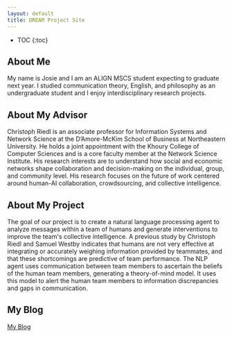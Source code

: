 ```yaml
---
layout: default
title: DREAM Project Site
---
```


* TOC
{:toc}

## About Me

My name is Josie and I am an ALIGN MSCS student expecting to graduate next year. I studied communication theory, English, and philosophy as an undergraduate student and I enjoy interdisciplinary research projects.

## About My Advisor

Christoph Riedl is an associate professor for Information Systems and Network Science at the D’Amore-McKim School of Business at Northeastern University. He holds a joint appointment with the Khoury College of Computer Sciences and is a core faculty member at the Network Science Institute. His research interests are to understand how social and economic networks shape collaboration and decision-making on the individual, group, and community level. His research focuses on the future of work centered around human-AI collaboration, crowdsourcing, and collective intelligence.

## About My Project

The goal of our project is to create a natural language processing agent to analyze messages within a team of humans and generate interventions to improve the team's collective intelligence. A previous study by Christoph Riedl and Samuel Westby indicates that humans are not very effective at integrating or accurately weighing information provided by teammates, and that these shortcomings are predictive of team performance. The NLP agent uses communication between team members to ascertain the beliefs of the human team members, generating a theory-of-mind model. It uses this model to alert the human team members to information discrepancies and gaps in communication.

<!-- [My Final Report](files/finalreport.pdf)
 -->
## My Blog

[My Blog](blog.html)
